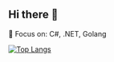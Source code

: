 ## Hi there 👋

🔭 Focus on: C#, .NET, Golang

[![Top Langs](https://github-readme-stats.vercel.app/api/top-langs/?username=donglzh&hide=golang)](https://github.com/anuraghazra/github-readme-stats)
